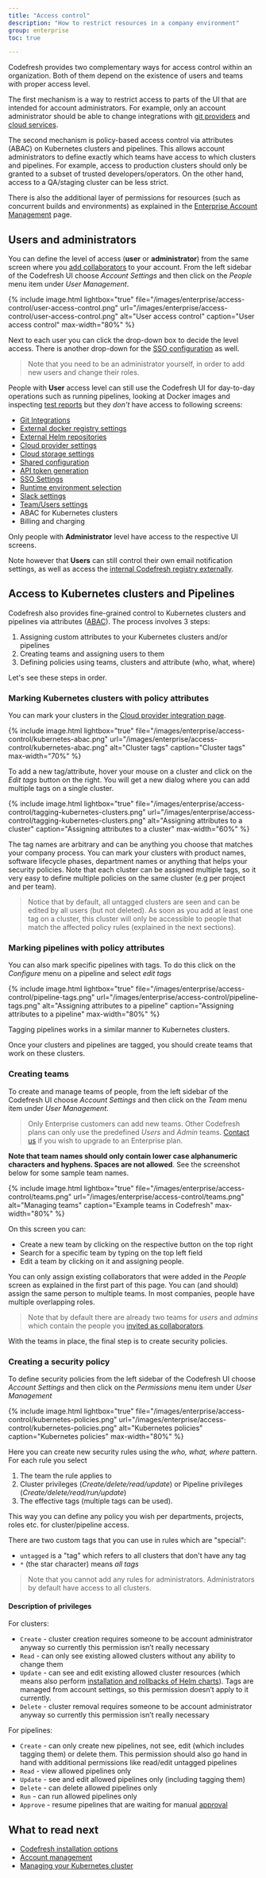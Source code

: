 ```yaml
---
title: "Access control"
description: "How to restrict resources in a company environment"
group: enterprise
toc: true

---
```


Codefresh provides two complementary ways for access control within an organization. Both of them depend on the existence
of users and teams with proper access level.

The first mechanism is a way to restrict access to parts of the UI that are intended for account administrators. For example, only an account administrator should be able to change integrations with [git providers]({{site.baseurl}}/docs/integrations/git-providers/) and [cloud services]({{site.baseurl}}/docs/deploy-to-kubernetes/add-kubernetes-cluster/). 

The second mechanism is policy-based access control via attributes (ABAC) on Kubernetes clusters and pipelines. This allows account administrators to define exactly which teams have access to which clusters and pipelines. For example, access to production clusters should only be granted to a subset of trusted developers/operators. On the other hand, access to a QA/staging cluster can be less strict.

There is also the additional layer of permissions for resources (such as concurrent builds and environments) as explained in the [Enterprise Account Management]({{site.baseurl}}/docs/enterprise/ent-account-mng/) page. 

## Users and administrators

You can define the level of access (**user** or **administrator**) from the same screen where you [add collaborators]({{site.baseurl}}/docs/accounts/invite-your-team-member/) to your account. From the left sidebar of the Codefresh UI choose *Account Settings* and then click on the *People* menu item under *User Management*.

{% include image.html
  lightbox="true"
  file="/images/enterprise/access-control/user-access-control.png"
  url="/images/enterprise/access-control/user-access-control.png"
  alt="User access control"
  caption="User access control"
  max-width="80%"
    %}

Next to each user you can click the drop-down box to decide the level access. There is another drop-down for the [SSO configuration]({{site.baseurl}}/docs/enterprise/single-sign-on/) as well.

> Note that you need to be an administrator yourself, in order to add new users and change their roles.

People with **User** access level can still use the Codefresh UI for day-to-day operations such as running pipelines, looking at Docker images and inspecting [test reports]({{site.baseurl}}/docs/testing/test-reports/) but they *don't* have access to following screens:

*  [Git Integrations]({{site.baseurl}}/docs/integrations/git-providers/)
*  [External docker registry settings]({{site.baseurl}}/docs/docker-registries/external-docker-registries/)
*  [External Helm repositories]({{site.baseurl}}/docs/new-helm/add-helm-repository/)
*  [Cloud provider settings]({{site.baseurl}}/docs/deploy-to-kubernetes/add-kubernetes-cluster/)
*  [Cloud storage settings]({{site.baseurl}}/docs/testing/test-reports/#connecting-your-storage-account)
*  [Shared configuration]({{site.baseurl}}/docs/configure-ci-cd-pipeline/shared-configuration/)
*  [API token generation]({{site.baseurl}}/docs/integrations/codefresh-api/#authentication-instructions)
*  [SSO Settings]({{site.baseurl}}/docs/enterprise/single-sign-on/)
*  [Runtime environment selection]({{site.baseurl}}/docs/integrations/notifications/slack-integration/)
*  [Slack settings]({{site.baseurl}}/docs/integrations/notifications/slack-integration/)
*  [Team/Users settings]({{site.baseurl}}/docs/enterprise/ent-account-mng/)
*  ABAC for Kubernetes clusters
*  Billing and charging

Only people with **Administrator** level have access to the respective UI screens.

Note however that **Users** can still control their own email notification settings, as well as access the [internal Codefresh registry externally]({{site.baseurl}}/docs/docker-registries/codefresh-registry/#generate-cfcr-login-token).


## Access to Kubernetes clusters and Pipelines

Codefresh also provides fine-grained control to Kubernetes clusters and pipelines via attributes ([ABAC](https://en.wikipedia.org/wiki/Attribute-based_access_control)). The process involves 3 steps:

1. Assigning custom attributes to your Kubernetes clusters and/or pipelines
1. Creating teams and assigning users to them
1. Defining policies using teams, clusters and attribute (who, what, where)

Let's see these steps in order.

### Marking Kubernetes clusters with policy attributes

You can mark your clusters in the [Cloud provider integration page]({{site.baseurl}}/docs/deploy-to-kubernetes/add-kubernetes-cluster/).

{% include image.html
  lightbox="true"
  file="/images/enterprise/access-control/kubernetes-abac.png"
  url="/images/enterprise/access-control/kubernetes-abac.png"
  alt="Cluster tags"
  caption="Cluster tags"
  max-width="70%"
    %}

To add a new tag/attribute, hover your mouse on a cluster and click on the *Edit tags* button on the right. You will get a new dialog where you can add multiple tags on a single cluster.

{% include image.html
  lightbox="true"
  file="/images/enterprise/access-control/tagging-kubernetes-clusters.png"
  url="/images/enterprise/access-control/tagging-kubernetes-clusters.png"
  alt="Assigning attributes to a cluster"
  caption="Assigning attributes to a cluster"
  max-width="60%"
    %}

The tag names are arbitrary and can be anything you choose that matches your company process. You can mark your clusters with product names, software lifecycle phases, department names or anything that helps your security policies. Note that each cluster
can be assigned multiple tags, so it very easy to define multiple policies on the same cluster (e.g per project and per team).

>Notice that by default, all untagged clusters are seen and can be edited by all users (but not deleted). As soon as you add at least one tag on a cluster, this cluster will only be accessible to people that match the affected policy rules (explained in the next sections).

### Marking pipelines with policy attributes

You can also mark specific pipelines with tags. To do this click on the *Configure* menu on a pipeline and select *edit tags*


{% include image.html
  lightbox="true"
  file="/images/enterprise/access-control/pipeline-tags.png"
  url="/images/enterprise/access-control/pipeline-tags.png"
  alt="Assigning attributes to a pipeline"
  caption="Assigning attributes to a pipeline"
  max-width="80%"
    %}

Tagging pipelines works in a similar manner to Kubernetes clusters.


Once your clusters and pipelines are tagged, you should create teams that work on these clusters.


### Creating teams 

To create and manage teams of people, from the left sidebar of the Codefresh UI choose *Account Settings* and then click on the *Team* menu item under *User Management*.


> Only Enterprise customers can add new teams. Other Codefresh plans can only use the predefined *Users* and *Admin* teams. [Contact us](https://codefresh.io/contact-us/) if you wish to upgrade to an Enterprise plan.

**Note that team names should only contain lower case alphanumeric characters and hyphens. Spaces are not allowed**. See the screenshot below for some sample team names.

{% include image.html
  lightbox="true"
  file="/images/enterprise/access-control/teams.png"
  url="/images/enterprise/access-control/teams.png"
  alt="Managing teams"
  caption="Example teams in Codefresh"
  max-width="80%"
    %}

On this screen you can:
 * Create a new team by clicking on the respective button on the top right
 * Search for a specific team by typing on the top left field
 * Edit a team by clicking on it and assigning people.

 You can only assign existing collaborators that were added in the *People* screen as explained in the first part of this page.
 You can (and should) assign the same person to multiple teams. In most companies, people have multiple overlapping roles. 

 >Note that by default there are already two teams for *users* and *admins* which contain the people you [invited as collaborators]({{site.baseurl}}/docs/accounts/invite-your-team-member/).

 With the teams in place, the final step is to create security policies.

### Creating a security policy

 To define security policies from the left sidebar of the Codefresh UI choose *Account Settings* and then click on the *Permissions* menu item under *User Management*


 {% include image.html
  lightbox="true"
  file="/images/enterprise/access-control/kubernetes-policies.png"
  url="/images/enterprise/access-control/kubernetes-policies.png"
  alt="Kubernetes policies"
  caption="Kubernetes policies"
  max-width="80%"
    %}

Here you can create new security rules using the *who, what, where* pattern. For each rule you select

1. The team the rule applies to
1. Cluster privileges (*Create/delete/read/update*) or Pipeline privileges (*Create/delete/read/run/update*)
1. The effective tags (multiple tags can be used).

This way you can define any policy you wish per departments, projects, roles etc. for cluster/pipeline access.

There are two custom tags that you can use in rules which are "special":

* `untagged` is a "tag" which refers to all clusters that don't have any tag
* `*` (the star character) means *all tags* 

> Note that you cannot add any rules for administrators. Administrators by default have access to all clusters.

#### Description of privileges 

For clusters:

* `Create` - cluster creation requires someone to be account administrator anyway so currently this permission isn’t really necessary 
* `Read` - can only see existing allowed clusters without any ability to change them
* `Update` - can see and edit existing allowed cluster resources (which means also perform [installation and rollbacks of Helm charts]({{site.baseurl}}/docs/new-helm/helm-best-practices/)). Tags are managed from account settings, so this permission doesn’t apply to it currently.
* `Delete` - cluster removal requires someone to be account administrator anyway so currently this permission isn’t really necessary

For pipelines:

* `Create` - can only create new pipelines, not see, edit (which includes tagging them) or delete them. This permission should also go hand in hand with additional permissions like read/edit untagged pipelines
* `Read` - view allowed pipelines only
* `Update` - see and edit allowed pipelines only (including tagging them)
* `Delete` - can delete allowed pipelines only
* `Run` - can run allowed pipelines only
* `Approve` - resume pipelines that are waiting for manual [approval]({{site.baseurl}}/docs/codefresh-yaml/steps/approval/)

## What to read next

* [Codefresh installation options]({{site.baseurl}}/docs/enterprise/installation-security/)
* [Account management]({{site.baseurl}}/docs/enterprise/ent-account-mng/)
* [Managing your Kubernetes cluster]({{site.baseurl}}/docs/deploy-to-kubernetes/manage-kubernetes/)